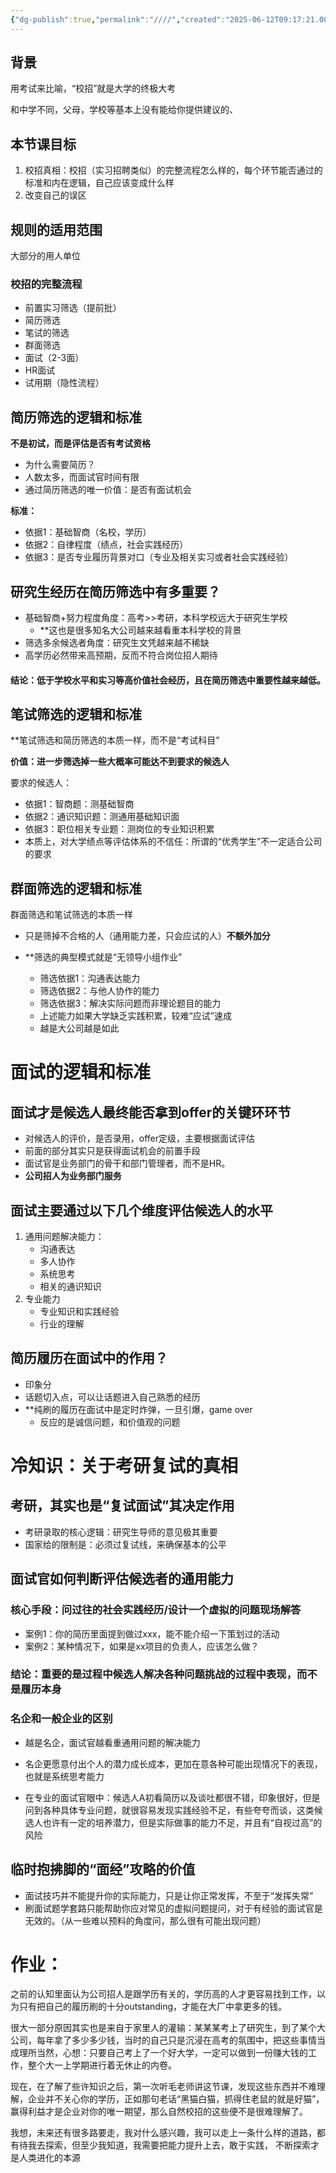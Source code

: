 ```yaml
---
{"dg-publish":true,"permalink":"////","created":"2025-06-12T09:17:21.000+08:00","updated":"2025-06-11T20:38:42.000+08:00"}
---
```



## 背景

用考试来比喻，“校招”就是大学的终极大考

和中学不同，父母，学校等基本上没有能给你提供建议的、

## 本节课目标
1. 校招真相：校招（实习招聘类似）的完整流程怎么样的，每个环节能否通过的标准和内在逻辑，自己应该变成什么样
2. 改变自己的误区

## 规则的适用范围

大部分的用人单位


### 校招的完整流程

- 前置实习筛选（提前批）
- 简历筛选
- 笔试的筛选
- 群面筛选
- 面试（2-3面）
- HR面试
- 试用期（隐性流程）

## 简历筛选的逻辑和标准

**不是初试，而是评估是否有考试资格**
- 为什么需要简历？
- 人数太多，而面试官时间有限
- 通过简历筛选的唯一价值：是否有面试机会

**标准：**
- 依据1：基础智商（名校，学历）
- 依据2：自律程度（绩点，社会实践经历）
- 依据3：是否专业履历背景对口（专业及相关实习或者社会实践经验）


## 研究生经历在简历筛选中有多重要？
- 基础智商+努力程度角度：高考>>考研，本科学校远大于研究生学校
	- **这也是很多知名大公司越来越看重本科学校的背景
- 筛选多余候选者角度：研究生文凭越来越不稀缺
- 高学历必然带来高预期，反而不符合岗位招人期待

#### 结论：低于学校水平和实习等高价值社会经历，且在简历筛选中重要性越来越低。


## 笔试筛选的逻辑和标准

**笔试筛选和简历筛选的本质一样，而不是“考试科目”

**价值：进一步筛选掉一些大概率可能达不到要求的候选人**


要求的候选人：
- 依据1：智商题：测基础智商
- 依据2：通识知识题：测通用基础知识面
- 依据3：职位相关专业题：测岗位的专业知识积累
- 本质上，对大学绩点等评估体系的不信任：所谓的“优秀学生”不一定适合公司的要求


## 群面筛选的逻辑和标准

群面筛选和笔试筛选的本质一样
- 只是筛掉不合格的人（通用能力差，只会应试的人）**不额外加分**

- **筛选的典型模式就是“无领导小组作业”
	- 筛选依据1：沟通表达能力
	- 筛选依据2：与他人协作的能力
	- 筛选依据3：解决实际问题而非理论题目的能力
	- 上述能力如果大学缺乏实践积累，较难“应试”速成
	- 越是大公司越是如此


# 面试的逻辑和标准

## **面试才是候选人最终能否拿到offer的关键环环节**

- 对候选人的评价，是否录用，offer定级，主要根据面试评估
- 前面的部分其实只是获得面试机会的前置手段
- 面试官是业务部门的骨干和部门管理者，而不是HR。
- **公司招人为业务部门服务**

## 面试主要通过以下几个维度评估候选人的水平
1. 通用问题解决能力：
	- 沟通表达
	- 多人协作
	- 系统思考
	- 相关的通识知识
2. 专业能力
	- 专业知识和实践经验
	- 行业的理解

 

## 简历履历在面试中的作用？

- 印象分
- 话题切入点，可以让话题进入自己熟悉的经历
- **纯刷的履历在面试中是定时炸弹，一旦引爆，game over
	- 反应的是诚信问题，和价值观的问题



# 冷知识：关于考研复试的真相

## 考研，其实也是“复试面试”其决定作用

- 考研录取的核心逻辑：研究生导师的意见极其重要
- 国家给的限制是：必须过复试线，来确保基本的公平


## 面试官如何判断评估候选者的通用能力

### 核心手段：问过往的社会实践经历/设计一个虚拟的问题现场解答

- 案例1：你的简历里面提到做过xxx，能不能介绍一下策划过的活动
- 案例2：某种情况下，如果是xx项目的负责人，应该怎么做？


### 结论：重要的是过程中候选人解决各种问题挑战的过程中表现，而不是履历本身
 
### 名企和一般企业的区别

- 越是名企，面试官越看重通用问题的解决能力
- 名企更愿意付出个人的潜力成长成本，更加在意各种可能出现情况下的表现，也就是系统思考能力


- 在专业的面试官眼中：候选人A初看简历以及谈吐都很不错，印象很好，但是问到各种具体专业问题，就很容易发现实践经验不足，有些夸夸而谈，这类候选人也许有一定的培养潜力，但是实际做事的能力不足，并且有“自视过高”的风险



## 临时抱拂脚的“面经”攻略的价值

- 面试技巧并不能提升你的实际能力，只是让你正常发挥，不至于“发挥失常”
- 刷面试题学套路只能帮助你应对常见的虚拟问题提问，对于有经验的面试官是无效的。（从一些难以预料的角度问，那么很有可能出现问题）







# 作业：

之前的认知里面认为公司招人是跟学历有关的，学历高的人才更容易找到工作，以为只有把自己的履历刷的十分outstanding，才能在大厂中拿更多的钱。

很大一部分原因其实也是来自于家里人的灌输：某某某考上了研究生，到了某个大公司，每年拿了多少多少钱，当时的自己只是沉浸在高考的氛围中，把这些事情当成理所当然，心想：只要自己考上了一个好大学，一定可以做到一份赚大钱的工作，整个大一上学期进行着无休止的内卷。

现在，在了解了些许知识之后，第一次听毛老师讲这节课，发现这些东西并不难理解，企业并不关心你的学历，正如那句老话“黑猫白猫，抓得住老鼠的就是好猫”，赢得利益才是企业对你的唯一期望，那么自然校招的这些便不是很难理解了。

我想，未来还有很多路要走，我对什么感兴趣，我可以走上一条什么样的道路，都有待我去探索，但至少我知道，我需要把能力提升上去，敢于实践， 不断探索才是人类进化的本源



















































































